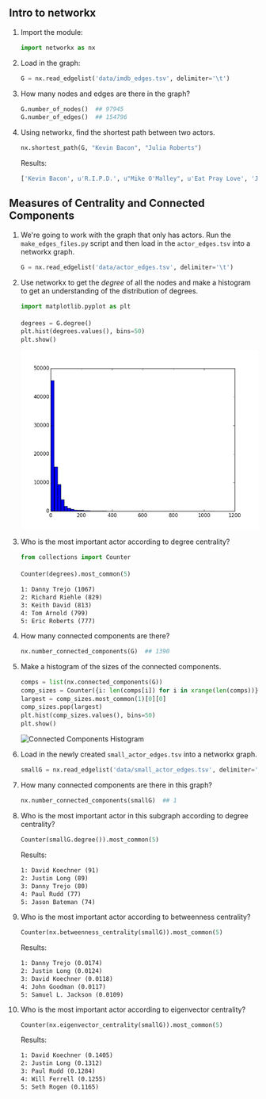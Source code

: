 ## Intro to networkx


1. Import the module:

    ```python
    import networkx as nx
    ```

2. Load in the graph:

    ```python
    G = nx.read_edgelist('data/imdb_edges.tsv', delimiter='\t')
    ```

3. How many nodes and edges are there in the graph?

    ```python
    G.number_of_nodes()  ## 97945
    G.number_of_edges()  ## 154796
    ```

4. Using networkx, find the shortest path between two actors.

    ```python
    nx.shortest_path(G, "Kevin Bacon", "Julia Roberts")
    ```

    Results:
    ```python
    ['Kevin Bacon', u'R.I.P.D.', u"Mike O'Malley", u'Eat Pray Love', 'Julia Roberts']
    ```

## Measures of Centrality and Connected Components

1. We're going to work with the graph that only has actors. Run the `make_edges_files.py` script and then load in the `actor_edges.tsv` into a networkx graph.

    ```python
    G = nx.read_edgelist('data/actor_edges.tsv', delimiter='\t')
    ```

2. Use networkx to get the *degree* of all the nodes and make a histogram to get an understanding of the distribution of degrees.

    ```python
    import matplotlib.pyplot as plt

    degrees = G.degree()
    plt.hist(degrees.values(), bins=50)
    plt.show()
    ```

    ![Degree Histogram](images/degree_hist.png)

3. Who is the most important actor according to degree centrality?

    ```python
    from collections import Counter

    Counter(degrees).most_common(5)
    ```

    ```
    1: Danny Trejo (1067)
    2: Richard Riehle (829)
    3: Keith David (813)
    4: Tom Arnold (799)
    5: Eric Roberts (777)
    ```

4. How many connected components are there?

    ```python
    nx.number_connected_components(G)  ## 1390
    ```

5. Make a histogram of the sizes of the connected components.

    ```python
    comps = list(nx.connected_components(G))
    comp_sizes = Counter({i: len(comps[i]) for i in xrange(len(comps))})
    largest = comp_sizes.most_common(1)[0][0]
    comp_sizes.pop(largest)
    plt.hist(comp_sizes.values(), bins=50)
    plt.show()
    ```

    ![Connected Components Histogram](connected_components_hist.png)

6. Load in the newly created `small_actor_edges.tsv` into a networkx graph.

    ```python
    smallG = nx.read_edgelist('data/small_actor_edges.tsv', delimiter='\t')
    ```

7. How many connected components are there in this graph?

    ```python
    nx.number_connected_components(smallG)  ## 1
    ```

8. Who is the most important actor in this subgraph according to degree centrality?

    ```python
    Counter(smallG.degree()).most_common(5)
    ```

    Results:
    ```
    1: David Koechner (91)
    2: Justin Long (89)
    3: Danny Trejo (80)
    4: Paul Rudd (77)
    5: Jason Bateman (74)
    ```

9. Who is the most important actor according to betweenness centrality?

    ```python
    Counter(nx.betweenness_centrality(smallG)).most_common(5)
    ```

    Results:
    ```
    1: Danny Trejo (0.0174)
    2: Justin Long (0.0124)
    3: David Koechner (0.0118)
    4: John Goodman (0.0117)
    5: Samuel L. Jackson (0.0109)
    ```

10. Who is the most important actor according to eigenvector centrality?

    ```python
    Counter(nx.eigenvector_centrality(smallG)).most_common(5)
    ```

    Results:
    ```
    1: David Koechner (0.1405)
    2: Justin Long (0.1312)
    3: Paul Rudd (0.1284)
    4: Will Ferrell (0.1255)
    5: Seth Rogen (0.1165)
    ```

